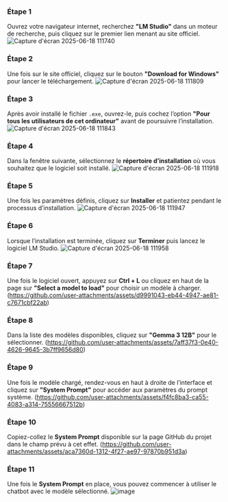 ### Étape 1  
Ouvrez votre navigateur internet, recherchez **"LM Studio"** dans un moteur de recherche, puis cliquez sur le premier lien menant au site officiel.
![Capture d'écran 2025-06-18 111740](https://github.com/user-attachments/assets/edd122bf-c9a7-4511-803e-e5cfec11e943)

### Étape 2  
Une fois sur le site officiel, cliquez sur le bouton **"Download for Windows"** pour lancer le téléchargement.
![Capture d'écran 2025-06-18 111809](https://github.com/user-attachments/assets/74a39e41-0968-443e-8b96-f7396ec77327)

### Étape 3  
Après avoir installé le fichier `.exe`, ouvrez-le, puis cochez l’option **"Pour tous les utilisateurs de cet ordinateur"** avant de poursuivre l’installation.
![Capture d'écran 2025-06-18 111843](https://github.com/user-attachments/assets/9a61e88f-1a51-4ad0-a214-a5481890a51d)

### Étape 4  
Dans la fenêtre suivante, sélectionnez le **répertoire d’installation** où vous souhaitez que le logiciel soit installé.
![Capture d'écran 2025-06-18 111918](https://github.com/user-attachments/assets/57dabf2f-a5ba-458d-9c38-45c79f043e62)

### Étape 5  
Une fois les paramètres définis, cliquez sur **Installer** et patientez pendant le processus d’installation.
![Capture d'écran 2025-06-18 111947](https://github.com/user-attachments/assets/8fe6e5cf-ca3d-45c0-8339-55da39794ddd)

### Étape 6  
Lorsque l’installation est terminée, cliquez sur **Terminer** puis lancez le logiciel LM Studio.
![Capture d'écran 2025-06-18 111958](https://github.com/user-attachments/assets/3e78e0e4-315c-430f-b788-30fbe7f5fb77)

### Étape 7  
Une fois le logiciel ouvert, appuyez sur **Ctrl + L** ou cliquez en haut de la page sur **"Select a model to load"** pour choisir un modèle à charger.
(https://github.com/user-attachments/assets/d9991043-eb44-4947-ae81-c7671cbf22ab)

### Étape 8  
Dans la liste des modèles disponibles, cliquez sur **"Gemma 3 12B"** pour le sélectionner.
(https://github.com/user-attachments/assets/7aff37f3-0e40-4626-9645-3b7ff9656d80)

### Étape 9  
Une fois le modèle chargé, rendez-vous en haut à droite de l’interface et cliquez sur **"System Prompt"** pour accéder aux paramètres du prompt système.
(https://github.com/user-attachments/assets/f4fc8ba3-ca55-4083-a314-75556667512b)

### Étape 10  
Copiez-collez le **System Prompt** disponible sur la page GitHub du projet dans le champ prévu à cet effet.
(https://github.com/user-attachments/assets/aca7360d-1312-4f27-ae97-97870b951d3a)

### Étape 11  
Une fois le **System Prompt** en place, vous pouvez commencer à utiliser le chatbot avec le modèle sélectionné.
![image](https://github.com/user-attachments/assets/a60eaddb-2f42-4685-b788-907be4380d63)




